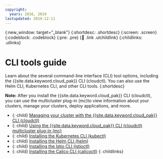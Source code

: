 ```yaml
---
copyright:
  years: 2016, 2019
lastupdated: 2019-12-11
---
```


{:new_window: target="_blank"}
{:shortdesc: .shortdesc}
{:screen: .screen}
{:codeblock: .codeblock}
{:pre: .pre}
{:child: .link .ulchildlink}
{:childlinks: .ullinks}

# CLI tools guide

Learn about the several command-line interface (CLI) tool options, including the {{site.data.keyword.cloud_pak}} CLI (cloudctl). You can also use the Helm CLI, Kubernetes CLI, and other CLI tools.
{:shortdesc}

**Note:** After you install the {{site.data.keyword.cloud_pak}} CLI (cloudctl), you can use the multicluster plug-in (mc)to view information about your clusters, manage your clusters, deploy applications, and more.

- {: child} [Managing your cluster with the {{site.data.keyword.cloud_pak}} CLI (cloudctl)](../cloudctl/icp_cli.md)
- {: child} [Using the {{site.data.keyword.cloud_pak}} CLI (cloudctl) multicluster plug-in (mc)](cp_cli_mcm.md)
- {: child} [Installing the Kubernetes CLI (kubectl)](../kubectl/install_kubectl.md)
- {: child} [Installing the Helm CLI (helm)](../helm-cli/3.4.0/create_helm_cli.md)
- {: child} [Installing the Istio CLI (istioctl)](../istio-cli/install_istioctl.md)
- {: child} [Installing the Calico CLI (calicoctl)](../calico-cli/calicoctl.md)
{: childlinks}

